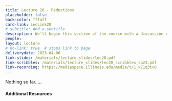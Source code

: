 ```yaml
---
title: Lecture 20 - Reductions
placeholder: false
back-color: fffaff
card-link: LecLink20
# subtitle: And a subtitle
description: We'll begin this section of the course with a discussion of reductions, what various reductions imply and why they are useful. The SAT problem will be introduced as well.
people:
layout: lecture
# no-link: true  # stops link to page 
deliverydate: 2023-04-06
link-slides: /materials/lecture_slides/lec20.pdf
link-scribbles: /materials/lecture_slides/lec20_scribbles_sp23.pdf
link-recording: https://mediaspace.illinois.edu/media/t/1_k71q3tv0
---
```


Nothing so far.....

<h4>Additional Resources</h4>









